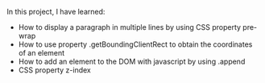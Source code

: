 In this project, I have learned:
<ul>
  <li>How to display a paragraph in multiple lines by using CSS property pre-wrap</li>
  <li>How to use property .getBoundingClientRect to obtain the coordinates of an element</li>
  <li>How to add an element to the DOM with javascript by using .append</li>
  <li>CSS property z-index</li>
</ul>
